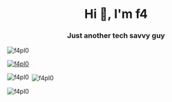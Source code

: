 <h1 align="center">Hi 👋, I'm f4</h1>
<h3 align="center">Just another tech savvy guy</h3>

<p align="left"> <img src="https://komarev.com/ghpvc/?username=f4pl0&label=Profile%20views&color=0e75b6&style=flat" alt="f4pl0" /> </p>

<p align="left"> <a href="https://github.com/ryo-ma/github-profile-trophy"><img src="https://github-profile-trophy.vercel.app/?username=f4pl0" alt="f4pl0" /></a> </p>

<p><img align="left" src="https://github-readme-stats.vercel.app/api/top-langs?username=f4pl0&show_icons=true&locale=en&layout=compact" alt="f4pl0" /></p>

<p>&nbsp;<img align="center" src="https://github-readme-stats.vercel.app/api?username=f4pl0&show_icons=true&locale=en" alt="f4pl0" /></p>

<p><img align="center" src="https://github-readme-streak-stats.herokuapp.com/?user=f4pl0&" alt="f4pl0" /></p>
